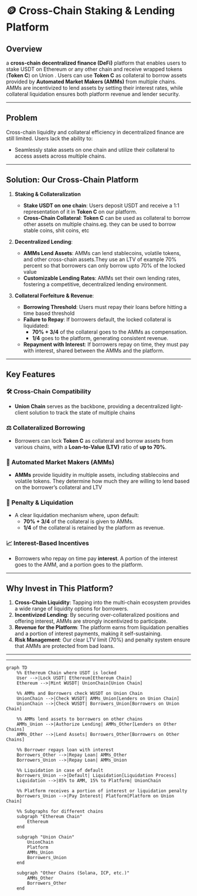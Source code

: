 # 🪙 Cross-Chain Staking & Lending Platform

## Overview
 a **cross-chain decentralized finance (DeFi)** platform that enables users to stake USDT on Ethereum  or any other chain and receive wrapped tokens (**Token C**) on  Union . Users can use **Token C** as collateral to borrow assets provided by **Automated Market Makers (AMMs)** from multiple chains. AMMs are incentivized to lend assets by setting their interest rates, while collateral liquidation ensures both platform revenue and lender security.

---

## Problem
Cross-chain liquidity and collateral efficiency in decentralized finance are still limited. Users lack the ability to:
- Seamlessly stake assets on one chain and utilize their collateral  to access assets across multiple chains.

---

## Solution: Our Cross-Chain Platform

1. **Staking & Collateralization**
   - **Stake USDT on one chain**: Users deposit USDT and receive a 1:1 representation of it in **Token C** on our platform.
   - **Cross-Chain Collateral**: **Token C** can be used as collateral  to borrow other assets on multiple chains.eg. they can be used to borrow stable coins, shit coins, etc
     

2. **Decentralized Lending**:
   - **AMMs Lend Assets**: AMMs can lend stablecoins, volatile tokens, and other cross-chain assets.They use an LTV of example 70% percent so that borrowers can only borrow upto 70% of the locked value
   - **Customizable Lending Rates**: AMMs set their own lending rates, fostering a competitive, decentralized lending environment.

3. **Collateral Forfeiture & Revenue**:
   - **Borrowing Threshold**: Users must repay their loans before hitting a time based threshold
   - **Failure to Repay**: If borrowers default, the locked collateral is liquidated:
     - **70% + 3/4** of the collateral goes to the AMMs as compensation.
     - **1/4** goes to the platform, generating consistent revenue.
   - **Repayment with Interest**: If borrowers repay on time, they must pay with interest, shared between the AMMs and the platform.

---

## Key Features

### 🛠 Cross-Chain Compatibility
- **Union Chain** serves as the backbone, providing a decentralized light-client solution to track the state of multiple chains

### ⚖️ Collateralized Borrowing
- Borrowers can lock **Token C** as collateral and borrow assets from various chains, with a **Loan-to-Value (LTV)** ratio of **up to 70%**.

### 💸 Automated Market Makers (AMMs)
- **AMMs** provide liquidity in multiple assets, including stablecoins and volatile tokens. They determine how much they are willing to lend based on the borrower’s collateral and LTV

### 🔐 Penalty & Liquidation
- A clear liquidation mechanism where, upon default:
  - **70% + 3/4** of the collateral is given to AMMs.
  - **1/4** of the collateral is retained by the platform as revenue.

### 📈 Interest-Based Incentives
- Borrowers who repay on time pay **interest**. A portion of the interest goes to the AMM, and a portion goes to the platform.

---

## Why Invest in This Platform?

1. **Cross-Chain Liquidity**: Tapping into the multi-chain ecosystem provides a wide range of liquidity options for borrowers.
2. **Incentivized Lending**: By securing over-collateralized positions and offering interest, AMMs are strongly incentivized to participate.
3. **Revenue for the Platform**: The platform earns from liquidation penalties and a portion of interest payments, making it self-sustaining.
4. **Risk Management**: Our clear LTV limit (70%) and penalty system ensure that AMMs are protected from bad loans.


---


---
```mermaid
graph TD
    %% Ethereum Chain where USDT is locked
    User -->|Lock USDT| Ethereum[Ethereum Chain]
    Ethereum -->|Mint WUSDT| UnionChain[Union Chain]

    %% AMMs and Borrowers check WUSDT on Union Chain
    UnionChain -->|Check WUSDT| AMMs_Union[Lenders on Union Chain]
    UnionChain -->|Check WUSDT| Borrowers_Union[Borrowers on Union Chain]

    %% AMMs lend assets to borrowers on other chains
    AMMs_Union -->|Authorize Lending| AMMs_Other[Lenders on Other Chains]
    AMMs_Other -->|Lend Assets| Borrowers_Other[Borrowers on Other Chains]

    %% Borrower repays loan with interest
    Borrowers_Other -->|Repay Loan| AMMs_Other
    Borrowers_Union -->|Repay Loan| AMMs_Union

    %% Liquidation in case of default
    Borrowers_Union -->|Default| Liquidation[Liquidation Process]
    Liquidation -->|85% to AMM, 15% to Platform| UnionChain

    %% Platform receives a portion of interest or liquidation penalty
    Borrowers_Union -->|Pay Interest| Platform[Platform on Union Chain]

    %% Subgraphs for different chains
    subgraph "Ethereum Chain"
        Ethereum
    end
    
    subgraph "Union Chain"
        UnionChain
        Platform
        AMMs_Union
        Borrowers_Union
    end
    
    subgraph "Other Chains (Solana, ICP, etc.)"
        AMMs_Other
        Borrowers_Other
    end

 ```
